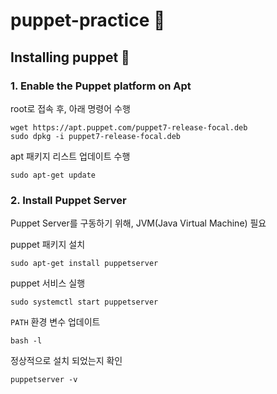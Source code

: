 # puppet-practice 📌

## Installing puppet 🤖

### 1. Enable the Puppet platform on Apt

root로 접속 후, 아래 명령어 수행

```
wget https://apt.puppet.com/puppet7-release-focal.deb
sudo dpkg -i puppet7-release-focal.deb
```

apt 패키지 리스트 업데이트 수행

```
sudo apt-get update
```

### 2. Install Puppet Server

Puppet Server를 구동하기 위해, JVM(Java Virtual Machine) 필요

puppet 패키지 설치

```
sudo apt-get install puppetserver
```

puppet 서비스 실행

```
sudo systemctl start puppetserver
```

`PATH` 환경 변수 업데이트

```
bash -l
```

정상적으로 설치 되었는지 확인

```
puppetserver -v
```
